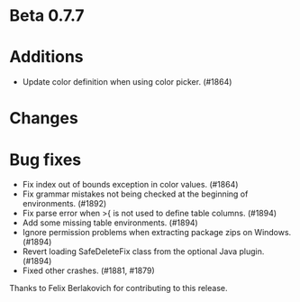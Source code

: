 # Beta 0.7.7

# Additions
* Update color definition when using color picker. (#1864)

# Changes

# Bug fixes
* Fix index out of bounds exception in color values. (#1864)
* Fix grammar mistakes not being checked at the beginning of environments. (#1892)
* Fix parse error when >{ is not used to define table columns. (#1894)
* Add some missing table environments. (#1894)
* Ignore permission problems when extracting package zips on Windows. (#1894)
* Revert loading SafeDeleteFix class from the optional Java plugin. (#1894)
* Fixed other crashes. (#1881, #1879)

Thanks to Felix Berlakovich for contributing to this release.